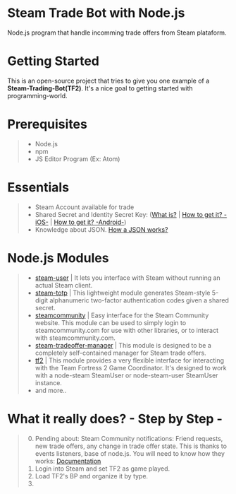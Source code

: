 #  Steam Trade Bot with Node.js
Node.js program that handle incomming trade offers from Steam plataform.

# Getting Started

This is an open-source project that tries to give you one example of a **Steam-Trading-Bot(TF2)**. It's a nice goal to getting started with programming-world.

# Prerequisites

> - Node.js
> - npm
> - JS Editor Program (Ex: Atom)

# Essentials

> - Steam Account available for trade
> - Shared Secret and Identity Secret Key: ([What is?](http://searchsecurity.techtarget.com/definition/shared-secret) | [How to get it? -iOS-](https://forums.backpack.tf/index.php?/topic/45995-guide-how-to-get-your-shared-secret-from-ios-device-steam-mobile/) | [How to get it? -Android-](https://forums.backpack.tf/index.php?/topic/46354-guide-how-to-find-the-steam-identity_secret-on-an-android-phone/))
> - Knowledge about JSON. [How a JSON works?](https://developer.mozilla.org/es/docs/Learn/JavaScript/Objects/JSON)

# Node.js Modules
>- [steam-user](https://www.npmjs.com/package/steam-user) | It lets you interface with Steam without running an actual Steam client.
>- [steam-totp](https://www.npmjs.com/package/steam-totp) | This lightweight module generates Steam-style 5-digit alphanumeric two-factor authentication codes given a shared secret.
>- [steamcommunity](https://www.npmjs.com/package/steamcommunity) | Easy interface for the Steam Community website. This module can be used to simply login to steamcommunity.com for use with other libraries, or to interact with steamcommunity.com.
>- [steam-tradeoffer-manager](https://www.npmjs.com/package/steam-tradeoffer-manager) | This module is designed to be a completely self-contained manager for Steam trade offers.
>- [tf2](https://www.npmjs.com/package/tf2) | This module provides a very flexible interface for interacting with the Team Fortress 2 Game Coordinator. It's designed to work with a node-steam SteamUser or node-steam-user SteamUser instance.
>- and more..

# What it really does? - Step by Step -
> 0. Pending about: Steam Community notifications: Friend requests, new trade offers, any change in trade offer state. This is thanks to events listeners, base of node.js. You will need to know how they works: [Documentation](https://nodejs.org/api/events.html)
> 1. Login into Steam and set TF2 as game played.
> 2. Load TF2's BP and organize it by type.
> 3. 